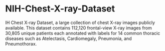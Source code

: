 # NIH-Chest-X-ray-Dataset
IH Chest X-ray Dataset, a large collection of chest X-ray images publicly available. This dataset contains 112,120 frontal-view X-ray images from 30,805 unique patients each annotated with labels for 14 common thoracic diseases such as Atelectasis, Cardiomegaly, Pneumonia, and Pneumothorax.
